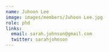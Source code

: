 ```yaml
---
name: Juhoon Lee
image: images/members/Juhoon Lee.jpg
role: phd
links:
  email: sarah.johnson@gmail.com
  twitter: sarahjohnson
---
```


